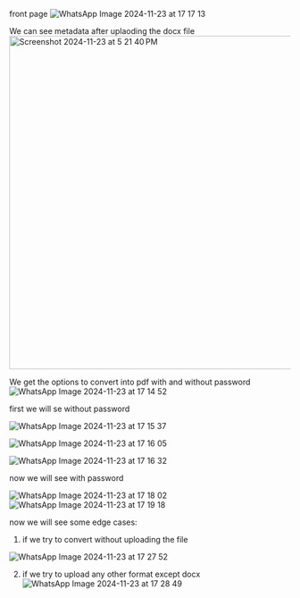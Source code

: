 front page
![WhatsApp Image 2024-11-23 at 17 17 13](https://github.com/user-attachments/assets/d6e14a2d-7b33-4954-8af4-0de463ec5e13)

We can see metadata after uplaoding the docx file
<img width="597" alt="Screenshot 2024-11-23 at 5 21 40 PM" src="https://github.com/user-attachments/assets/1ae4eef9-60db-4c48-8558-ae1eb263d6dd">

We get the options to convert into pdf with and without password
![WhatsApp Image 2024-11-23 at 17 14 52](https://github.com/user-attachments/assets/9cb3beac-d72c-49cc-9b45-f3df5443a521)

first we will se without password

![WhatsApp Image 2024-11-23 at 17 15 37](https://github.com/user-attachments/assets/480c7e17-d433-4fa3-9855-5e872b3bb9fa)

![WhatsApp Image 2024-11-23 at 17 16 05](https://github.com/user-attachments/assets/c79da2db-e9bc-4217-9ec5-276da46b75bb)

![WhatsApp Image 2024-11-23 at 17 16 32](https://github.com/user-attachments/assets/b255ca59-5e43-4c74-8694-b694862325e7)

now we will see with password

![WhatsApp Image 2024-11-23 at 17 18 02](https://github.com/user-attachments/assets/cab8d13c-ce74-47c1-b761-573edfa34bd8)
![WhatsApp Image 2024-11-23 at 17 19 18](https://github.com/user-attachments/assets/ba3c19c9-c0f6-40fc-bfa3-d70b80d31508)

now we will see some edge cases:
1) if we try to convert without uploading the file
   
![WhatsApp Image 2024-11-23 at 17 27 52](https://github.com/user-attachments/assets/a195c7b3-e8d8-41fd-9fa8-2d8535ad8dd0)

2) if we try to upload any other format except docx
   ![WhatsApp Image 2024-11-23 at 17 28 49](https://github.com/user-attachments/assets/74c12b3f-c245-436d-9a6a-b35df0f52da6)

   





